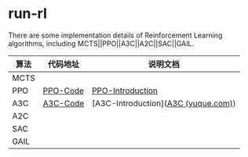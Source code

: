 # run-rl
There are some implementation details of Reinforcement Learning algorithms, including MCTS||PPO||A3C||A2C||SAC||GAIL.



| 算法 | 代码地址                                    | 说明文档                                                     |
| ---- | ------------------------------------------- | ------------------------------------------------------------ |
| MCTS |                                             |                                                              |
| PPO  | [PPO-Code](https://github.com/Evan-wyl/PPO) | [PPO-Introduction](https://www.yuque.com/u2274123/xrrca1/huvxggkboeso7sr5) |
| A3C  | [A3C-Code](https://github.com/Evan-wyl/A3C) | [A3C-Introduction]([A3C (yuque.com)](https://www.yuque.com/u2274123/xrrca1/qc8msvou8q3meyx5)) |
| A2C  |                                             |                                                              |
| SAC  |                                             |                                                              |
| GAIL |                                             |                                                              |
